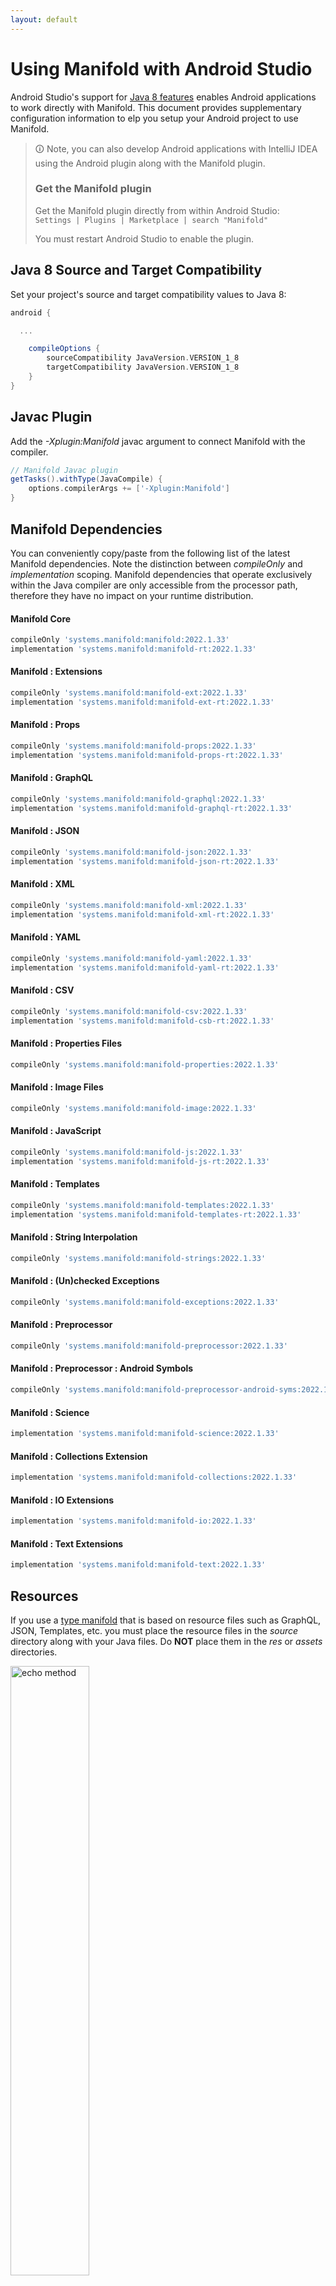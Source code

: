 ```yaml
---
layout: default
---
```


# Using Manifold with Android Studio

Android Studio's support for [Java 8 features](https://developer.android.com/studio/write/java8-support.html) enables
Android applications to work directly with Manifold. This document provides supplementary configuration information to
elp you setup your Android project to use Manifold.

>🛈 Note, you can also develop Android applications with IntelliJ IDEA using the Android plugin along with the Manifold
>plugin. 
>
>### Get the Manifold plugin
>Get the Manifold plugin directly from within Android Studio:
><br>
>`Settings | Plugins | Marketplace | search "Manifold"`
><br>
> 
>You must restart Android Studio to enable the plugin. 
 
## Java 8 Source and Target Compatibility 
Set your project's source and target compatibility values to Java 8:

```groovy
android {

  ...

    compileOptions {
        sourceCompatibility JavaVersion.VERSION_1_8
        targetCompatibility JavaVersion.VERSION_1_8
    }
}
```

## Javac Plugin
Add the *-Xplugin:Manifold* javac argument to connect Manifold with the compiler.

```groovy
// Manifold Javac plugin
getTasks().withType(JavaCompile) {
    options.compilerArgs += ['-Xplugin:Manifold']
}
```    

## Manifold Dependencies
You can conveniently copy/paste from the following list of the latest Manifold dependencies. Note the distinction
between *compileOnly* and *implementation* scoping. Manifold dependencies that operate exclusively within the
Java compiler are only accessible from the processor path, therefore they have no impact on your runtime distribution.

#### Manifold Core
```groovy
compileOnly 'systems.manifold:manifold:2022.1.33'
implementation 'systems.manifold:manifold-rt:2022.1.33'
```
#### Manifold : Extensions
```groovy
compileOnly 'systems.manifold:manifold-ext:2022.1.33'
implementation 'systems.manifold:manifold-ext-rt:2022.1.33'
```
#### Manifold : Props
```groovy
compileOnly 'systems.manifold:manifold-props:2022.1.33'
implementation 'systems.manifold:manifold-props-rt:2022.1.33'
```
#### Manifold : GraphQL
```groovy
compileOnly 'systems.manifold:manifold-graphql:2022.1.33'
implementation 'systems.manifold:manifold-graphql-rt:2022.1.33'
```
#### Manifold : JSON
```groovy
compileOnly 'systems.manifold:manifold-json:2022.1.33'
implementation 'systems.manifold:manifold-json-rt:2022.1.33'
```
#### Manifold : XML
```groovy
compileOnly 'systems.manifold:manifold-xml:2022.1.33'
implementation 'systems.manifold:manifold-xml-rt:2022.1.33'
```
#### Manifold : YAML
```groovy
compileOnly 'systems.manifold:manifold-yaml:2022.1.33'
implementation 'systems.manifold:manifold-yaml-rt:2022.1.33'
```
#### Manifold : CSV
```groovy
compileOnly 'systems.manifold:manifold-csv:2022.1.33'
implementation 'systems.manifold:manifold-csb-rt:2022.1.33'
```
#### Manifold : Properties Files
```groovy
compileOnly 'systems.manifold:manifold-properties:2022.1.33'
```
#### Manifold : Image Files
```groovy
compileOnly 'systems.manifold:manifold-image:2022.1.33'
```
#### Manifold : JavaScript
```groovy
compileOnly 'systems.manifold:manifold-js:2022.1.33'
implementation 'systems.manifold:manifold-js-rt:2022.1.33'
```
#### Manifold : Templates
```groovy
compileOnly 'systems.manifold:manifold-templates:2022.1.33'
implementation 'systems.manifold:manifold-templates-rt:2022.1.33'
```
#### Manifold : String Interpolation
```groovy
compileOnly 'systems.manifold:manifold-strings:2022.1.33'
```
#### Manifold : (Un)checked Exceptions
```groovy
compileOnly 'systems.manifold:manifold-exceptions:2022.1.33'
```
#### Manifold : Preprocessor
```groovy
compileOnly 'systems.manifold:manifold-preprocessor:2022.1.33'
```
#### Manifold : Preprocessor : Android Symbols
```groovy
compileOnly 'systems.manifold:manifold-preprocessor-android-syms:2022.1.33'
```
#### Manifold : Science
```groovy
implementation 'systems.manifold:manifold-science:2022.1.33'
```
#### Manifold : Collections Extension
```groovy
implementation 'systems.manifold:manifold-collections:2022.1.33'
```
#### Manifold : IO Extensions
```groovy
implementation 'systems.manifold:manifold-io:2022.1.33'
```
#### Manifold : Text Extensions
```groovy
implementation 'systems.manifold:manifold-text:2022.1.33'
```

## Resources

If you use a [type manifold](https://github.com/manifold-systems/manifold/tree/master/manifold-core-parent/manifold#the-big-picture)
that is based on resource files such as GraphQL, JSON, Templates, etc. you must place the resource files in the 
*source* directory along with your Java files.  Do **NOT** place them in the *res* or *assets* directories.
 
<p><img src="http://manifold.systems/images/android_resources.png" alt="echo method" width="50%" height="50%"/></p> 

## Preprocessor and build variant symbols

If you use the [preprocessor](https://github.com/manifold-systems/manifold/tree/master/manifold-deps-parent/manifold-preprocessor),
you can directly reference Android build variant symbols with the [manifold-preprocessor-android-syms](https://github.com/manifold-systems/manifold/tree/master/manifold-deps-parent/manifold-preprocessor-android-syms)
dependency.
```java
#if FLAVOR == "paid"
  @Override
  public void specialMethod(Foo foo) {
  ...
  }
#endif
```
build.gradle
```groovy
dependencies {
    ...
    compileOnly 'systems.manifold:manifold-preprocessor:2022.1.33'
    compileOnly 'systems.manifold:manifold-preprocessor-android-syms:2022.1.33'
}
```